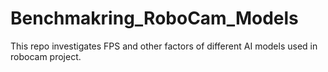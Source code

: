 # Benchmakring_RoboCam_Models
This repo investigates FPS and other factors of different AI models used in robocam project. 
